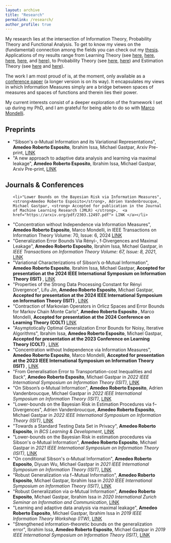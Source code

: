 ```yaml
---
layout: archive
title: "Research"
permalink: /research/
author_profile: true
---
```


My research lies at the intersection of Information Theory, Probability Theory and Functional Analysis. 
To get to know my views on the (fundamental) connection among the fields you can check out my [thesis](https://infoscience.epfl.ch/record/294547).
Applications of my results range from Learning Theory (see [here](https://ieeexplore.ieee.org/abstract/document/8849834), 
[here](https://ieeexplore.ieee.org/abstract/document/9444402), 
[here](https://ieeexplore.ieee.org/abstract/document/8989057), [here](https://arxiv.org/abs/2001.06399), 
and [here](https://ieeexplore.ieee.org/abstract/document/9174117)), to Probability Theory 
(see [here](https://ieeexplore.ieee.org/abstract/document/9517944), [here](https://arxiv.org/pdf/2303.07245.pdf)) and Estimation Theory (see [here](https://ieeexplore.ieee.org/abstract/document/9517954)
and [here](https://ieeexplore.ieee.org/abstract/document/9834708)).

The work I am most proud of is, at the moment, only available as a [conference paper](https://ieeexplore.ieee.org/abstract/document/9834354) 
(a longer version is on its way). It encapsulates my views in which Information Measures simply are a bridge between spaces of measures
and spaces of functions and therein lies their power. 

My current interests consist of a deeper exploration of the framework I set up during my PhD,
and I am grateful for being able to do so with [Marco Mondelli](http://www.marcomondelli.com).


<h2 class="page__title">Preprints</h2>
<ul>
  <li>"Sibson's α-Mutual Information and its Variational Representations", <strong>Amedeo Roberto Esposito</strong>,  Ibrahim Issa, Michael Gastpar, Arxiv Pre-print, <a href="https://arxiv.org/abs/2405.08352"> LINK </a></li>
  <li>"A new approach to adaptive data analysis and learning via maximal leakage", <strong>Amedeo Roberto Esposito</strong>,  Ibrahim Issa, Michael Gastpar, Arxiv Pre-print, <a href="https://arxiv.org/pdf/1903.01777.pdf"> LINK </a></li>
</ul>


<h2 class="page__title">Journals & Conferences</h2>
<ul>
   
    <li>"Lower Bounds on the Bayesian Risk via Information Measures", <strong>Amedeo Roberto Esposito</strong>, Adrien Vandenbroucque, Michael Gastpar, <strong> Accepted for publication in the Journal of Machine Learning Research (JMLR) </strong>,  <a href="https://arxiv.org/pdf/2303.12497.pdf"> LINK </a></li>
  <li>"Concentration without Independence via Information Measures", <strong>Amedeo Roberto Esposito</strong>, Marco Mondelli, in <em> </em>IEEE Transactions on Information Theory  Volume: 70, Issue: 6, 2024 </em><a href="https://ieeexplore.ieee.org/document/10440389"> LINK </a></li>
  <li>"Generalization Error Bounds Via Rényi-, f-Divergences and Maximal Leakage", <strong>Amedeo Roberto Esposito</strong>, Ibrahim Issa, Michael Gastpar, in <em> IEEE Transactions on Information Theory Volume: 67, Issue: 8, 2021</em>, <a href="https://ieeexplore.ieee.org/document/9444402"> LINK </a></li>
   <li>"Variational Characterizations of Sibson’s α-Mutual Information", <strong>Amedeo Roberto Esposito</strong>,  Ibrahim Issa, Michael Gastpar, <strong> Accepted for presentation at the 2024 IEEE International Symposium on Information Theory (ISIT) </strong>, <a href="https://arxiv.org/abs/2405.08352"> LINK </a></li>
    <li>"Properties of the Strong Data Processing Constant for Rényi Divergence", Lifu Jin, <strong>Amedeo Roberto Esposito</strong>, Michael Gastpar, <strong> Accepted for presentation at the 2024 IEEE International Symposium on Information Theory (ISIT) </strong>, <a href="https://arxiv.org/abs/2403.10656"> LINK </a></li>
     <li>"Contraction of Markovian Operators in Orlicz Spaces and Error Bounds for Markov Chain Monte Carlo", <strong> Amedeo Roberto Esposito </strong>, Marco Mondelli, <strong> Accepted for presentation at the 2024 Conference on Learning Theory (COLT) </strong> <a href="https://proceedings.mlr.press/v247/esposito24a/esposito24a.pdf"> LINK </a> </li>
   <li>"Asymptotically Optimal Generalization Error Bounds for Noisy, Iterative Algorithms", Ibrahim Issa, <strong>Amedeo Roberto Esposito</strong>, Michael Gastpar, <strong> Accepted for presentation at the 2023 Conference on Learning Theory (COLT) </strong>, <a href="https://arxiv.org/pdf/2302.14518.pdf"> LINK </a></li>
   <li>"Concentration without Independence via Information Measures", <strong>Amedeo Roberto Esposito</strong>, Marco Mondelli, <strong> Accepted for presentation at the 2023 IEEE International Symposium on Information Theory (ISIT) </strong>, <a href="https://arxiv.org/pdf/2303.07245.pdf "> LINK </a></li>
    <li>"From Generalisation Error to Transportation-cost Inequalities and Back",  <strong>Amedeo Roberto Esposito</strong>, Michael Gastpar in <em> 2022 IEEE International Symposium on Information Theory (ISIT)</em>, <a href="https://ieeexplore.ieee.org/abstract/document/9834354"> LINK </a></li>
  <li>"On Sibson’s α-Mutual Information", <strong>Amedeo Roberto Esposito</strong>, Adrien Vandenbroucque, Michael Gastpar in <em> 2022 IEEE International Symposium on Information Theory (ISIT)</em>, <a href="https://ieeexplore.ieee.org/abstract/document/9834428"> LINK </a></li>
  <li>"Lower-bounds on the Bayesian Risk in Estimation Procedures via f–Divergences",  Adrien Vandenbroucque, <strong>Amedeo Roberto Esposito</strong>, Michael Gastpar in <em> 2022 IEEE International Symposium on Information Theory (ISIT)</em>, <a href="https://ieeexplore.ieee.org/abstract/document/9834708"> LINK </a></li>
    <li>"Towards a Standard Testing Data Set in Privacy", <strong>Amedeo Roberto Esposito</strong>, in <em> BCS Learning & Development</em>, <a href="https://ucl.scienceopen.com/document_file/30dda6d3-0a2c-4b2e-9fa14c91d736bce3/ScienceOpen/1_Esposito_ODAK22.pdf"> LINK </a></li>
  

  <li>"Lower-bounds on the Bayesian Risk in estimation procedures via Sibson's α-Mutual Information",  <strong>Amedeo Roberto Esposito</strong>, Michael Gastpar in <em> 2021 IEEE International Symposium on Information Theory (ISIT)</em>, <a href="https://ieeexplore.ieee.org/abstract/document/9517954"> LINK </a></li>
   <li>"On conditional Sibson's α-Mutual Information",  <strong>Amedeo Roberto Esposito</strong>, Diyuan Wu, Michael Gastpar in <em> 2021 IEEE International Symposium on Information Theory (ISIT)</em>, <a href="https://ieeexplore.ieee.org/abstract/document/9517944"> LINK </a></li>
  
   <li>"Robust Generalization via f−Mutual Information",  <strong>Amedeo Roberto Esposito</strong>, Michael Gastpar, Ibrahim Issa in <em> 2020 IEEE International Symposium on Information Theory (ISIT)</em>, <a href="https://ieeexplore.ieee.org/abstract/document/9174117"> LINK </a></li>
  
   <li>"Robust Generalization via α-Mutual Information",  <strong>Amedeo Roberto Esposito</strong>, Michael Gastpar, Ibrahim Issa in <em> 2020 International Zurich Seminar on Information and Communication</em>, <a href="https://arxiv.org/pdf/2001.06399"> LINK </a></li>
  
   <li>"Learning and adaptive data analysis via maximal leakage",  <strong>Amedeo Roberto Esposito</strong>, Michael Gastpar, Ibrahim Issa in <em> 2019 IEEE Information Theory Workshop (ITW)</em>, <a href="https://ieeexplore.ieee.org/abstract/document/8989057"> LINK </a></li>
  
   <li>"Strengthened information-theoretic bounds on the generalization error",  Ibrahim Issa, <strong>Amedeo Roberto Esposito</strong>, Michael Gastpar in <em> 2019 IEEE International Symposium on Information Theory (ISIT)</em>, <a href="https://ieeexplore.ieee.org/abstract/document/8849834"> LINK </a></li>
</ul>


